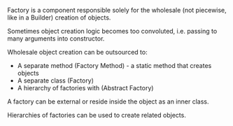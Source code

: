 Factory is a component responsible solely for the wholesale (not piecewise, like in a Builder) creation of objects.

Sometimes object creation logic becomes too convoluted, i.e. passing to many arguments into constructor.

Wholesale object creation can be outsourced to:
   - A separate method (Factory Method) - a static method that creates objects
   - A separate class (Factory)
   - A hierarchy of factories with (Abstract Factory)

A factory can be external or reside inside the object as an inner class.

Hierarchies of factories can be used to create related objects.
